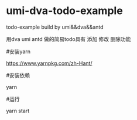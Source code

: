 # umi-dva-todo-example
todo-example build by umi&amp;&amp;dva&amp;&amp;antd

用dva umi antd 做的简易todo具有 添加 修改 删除功能

#安装yarn

https://www.yarnpkg.com/zh-Hant/

#安装依赖

yarn

#运行

yarn start
